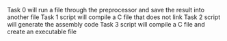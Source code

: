 Task 0 will run a file through the preprocessor and save the result into another file
Task 1 script will compile a C file that does not link
Task 2 script will generate the assembly code
Task 3 script will compile a C file and create an executable file
